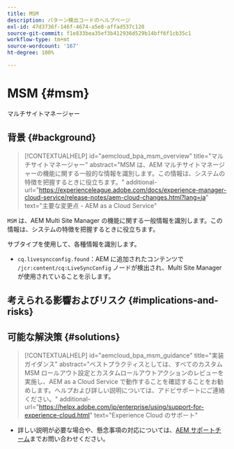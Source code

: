 ```yaml
---
title: MSM
description: パターン検出コードのヘルプページ
exl-id: 47d3736f-146f-4674-a5e8-affad537c120
source-git-commit: f1e833bea35ef3b412936d529b14bff6f1cb35c1
workflow-type: tm+mt
source-wordcount: '167'
ht-degree: 100%

---
```


# MSM {#msm}

マルチサイトマネージャー

## 背景 {#background}

>[!CONTEXTUALHELP]
>id="aemcloud_bpa_msm_overview"
>title="マルチサイトマネージャー"
>abstract="MSM は、AEM マルチサイトマネージャーの機能に関する一般的な情報を識別します。この情報は、システムの特徴を把握するときに役立ちます。"
>additional-url="https://experienceleague.adobe.com/docs/experience-manager-cloud-service/release-notes/aem-cloud-changes.html?lang=ja" text="主要な変更点 - AEM as a Cloud Service"

`MSM` は、AEM Multi Site Manager の機能に関する一般情報を識別します。この情報は、システムの特徴を把握するときに役立ちます。

サブタイプを使用して、各種情報を識別します。

* `cq.livesyncconfig.found`：AEM に追加されたコンテンツで `/jcr:content/cq:LiveSyncConfig` ノードが検出され、Multi Site Manager が使用されていることを示します。

## 考えられる影響およびリスク {#implications-and-risks}


## 可能な解決策 {#solutions}

>[!CONTEXTUALHELP]
>id="aemcloud_bpa_msm_guidance"
>title="実装ガイダンス"
>abstract="ベストプラクティスとしては、すべてのカスタム MSM ロールアウト設定とカスタムロールアウトアクションのレビューを実施し、AEM as a Cloud Service で動作することを確認することをお勧めします。ヘルプおよび詳しい説明については、アドビサポートにご連絡ください。"
>additional-url="https://helpx.adobe.com/jp/enterprise/using/support-for-experience-cloud.html" text="Experience Cloud のサポート"

* 詳しい説明が必要な場合や、懸念事項の対応については、[AEM サポートチーム](https://helpx.adobe.com/jp/enterprise/using/support-for-experience-cloud.html)までお問い合わせください。

